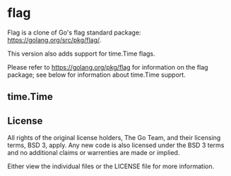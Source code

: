 flag
====

Flag is a clone of Go's flag standard package: https://golang.org/src/pkg/flag/.

This version also adds support for time.Time flags.

Please refer to https://golang.org/pkg/flag for information on the flag package; see below for information about time.Time support.

## time.Time



## License
All rights of the original license holders, The Go Team, and their licensing terms, BSD 3, apply. Any new code is also licensed under the BSD 3 terms and no additional claims or warrenties are made or implied.

Either view the individual files or the LICENSE file for more information.
